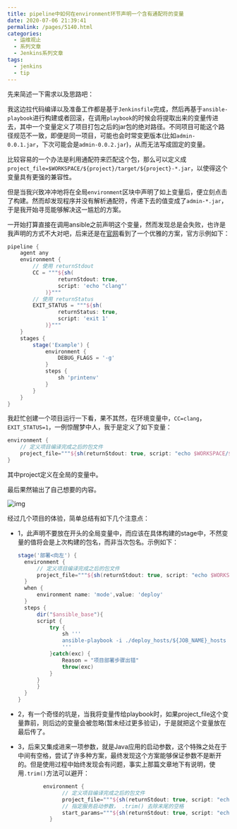 ```yaml
---
title: pipeline中如何在environment环节声明一个含有通配符的变量
date: 2020-07-06 21:39:41
permalink: /pages/5140.html
categories:
  - 运维观止
  - 系列文章
  - Jenkins系列文章
tags:
  - jenkins
  - tip
---
```


先来简述一下需求以及思路吧：

我这边拉代码编译以及准备工作都是基于`Jenkinsfile`完成，然后再基于`ansible-playbook`进行构建或者回滚，在调用`playbook`的时候会将提取出来的变量传进去，其中一个变量定义了项目打包之后的jar包的绝对路径。不同项目可能这个路径规范不一致，即便是同一项目，可能也会时常变更版本(比如`admin-0.0.1.jar`，下次可能会是`admin-0.0.2.jar`)，从而无法写成固定的变量。

比较容易的一个办法是利用通配符来匹配这个包，那么可以定义成 `project_file=$WORKSPACE/${project}/target/${project}-*.jar`，以使得这个变量具有更强的兼容性。

但是当我兴致冲冲地将在全局`environment`区块中声明了如上变量后，便立刻点击了构建。然而却发现程序并没有解析通配符，传递下去的值变成了`admin-*.jar`，于是我开始寻觅能够解决这一尴尬的方案。

一开始打算直接在调用ansible之前声明这个变量，然而发现总是会失败，也许是我声明的方式不大对吧，后来还是在[官网](https://www.jenkins.io/zh/doc/book/pipeline/jenkinsfile/)看到了一个优雅的方案，官方示例如下：

```groovy
pipeline {
    agent any 
    environment {
        // 使用 returnStdout
        CC = """${sh(
                returnStdout: true,
                script: 'echo "clang"'
            )}""" 
        // 使用 returnStatus
        EXIT_STATUS = """${sh(
                returnStatus: true,
                script: 'exit 1'
            )}"""
    }
    stages {
        stage('Example') {
            environment {
                DEBUG_FLAGS = '-g'
            }
            steps {
                sh 'printenv'
            }
        }
    }
}
```

我赶忙创建一个项目运行一下看，果不其然，在环境变量中，`CC=clang`，`EXIT_STATUS=1`，一例惊醒梦中人，我于是定义了如下变量：

```groovy
environment {
    // 定义项目编译完成之后的包文件
    project_file="""${sh(returnStdout: true, script: "echo $WORKSPACE/${project}/target/${project}-*.jar")}"""
}
```

其中project定义在全局的变量中。

最后果然输出了自己想要的内容。

![img](https://tva4.sinaimg.cn/large/71cfeb93ly1gf8janlqxjj21ct1z4n82.jpg)

经过几个项目的体验，简单总结有如下几个注意点：

- 1，此声明不要放在开头的全局变量中，而应该在具体构建的stage中，不然变量的值将会是上次构建的包名，而非当次包名。示例如下：

  ```groovy
  stage('部署<向左') {
    environment {
        // 定义项目编译完成之后的包文件
        project_file="""${sh(returnStdout: true, script: "echo $WORKSPACE/${project}/target/${project}-*.jar")}"""
    }
    when {
        environment name: 'mode',value: 'deploy'
    }
    steps {
        dir("$ansible_base"){
        script {                    
            try {
                sh '''
                ansible-playbook -i ./deploy_hosts/${JOB_NAME}_hosts --tags "deploy,${project}" site.yml -e "project"=$project -e "_version"=${_version} -e "JOB_NAME"=${JOB_NAME} -e "remote_host"=${remote_host} -e "server_port"=${server_port} -e project_env=${project_env} -e project_user=${project_user} -e start_Xms=${start_Xms} -e start_Xmx=${start_Xmx} -e "project_file"=${project_file}
                '''
            }catch(exc) {
                Reason = "项目部署步骤出错"
                throw(exc)
            }
        }
        } 
    }
  }
  ```

- 2，有一个奇怪的坑是，当我将变量传给playbook时，如果project_file这个变量靠前，则后边的变量会被忽略(暂未经过更多验证)，于是就把这个变量放在最后传了。

- 3，后来又集成进来一项参数，就是Java应用的启动参数，这个特殊之处在于中间有空格，尝试了许多种方案，最终发现这个方案能够保证参数不是断开的。但是使用过程中始终发现会有问题，事实上那篇文章地下有说明，使用`.trim()`方法可以避开：

  ```groovy
          environment {
                // 定义项目编译完成之后的包文件
                project_file="""${sh(returnStdout: true, script: "echo ${jar_file}").trim()}"""
                // 指定服务启动参数， .trim() 去除末尾的空格
                start_params="""${sh(returnStdout: true, script: "echo ${start_param}").trim()}"""
            }
  ```
